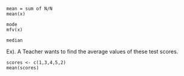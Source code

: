 ```{r}
mean = sum of N/N 
mean(x)
```

```{r}
mode
mfv(x)
```

```{r}
median
```

Ex). A Teacher wants to find the average values of these test scores.
```{r}
scores <- c(1,3,4,5,2) 
mean(scores)
```